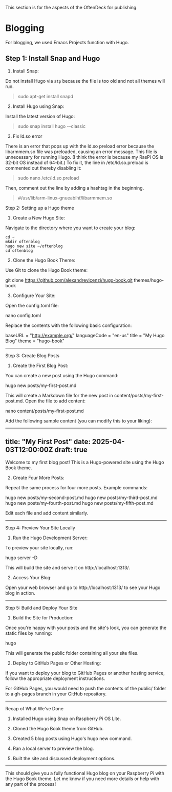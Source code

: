 This section is for the aspects of the OftenDeck for publishing.

# Blogging
For blogging, we used Emacs Projects function with Hugo.

## Step 1: Install Snap and Hugo 

1. Install Snap:

Do not install Hugo via `atp` because the file is too old and not all themes will run.

> sudo apt-get install snapd

2. Install Hugo using Snap:

Install the latest version of Hugo:

> sudo snap install hugo --classic

3. Fix ld.so error

There is an error that pops up with the ld.so preload error because the libarmmem.so file was preloaded, causing an error message. This file is unnecessary for running Hugo. (I think the error is because my RasPi OS is 32-bit OS instead of 64-bit.) To fix it, the line in /etc/ld.so.preload is commented out thereby disabling it:

> sudo nano /etc/ld.so.preload

Then, comment out the line by adding a hashtag in the beginning.

> #/usr/lib/arm-linux-gnueabihf/libarmmem.so

Step 2: Setting up a Hugo theme

1. Create a New Hugo Site:

Navigate to the directory where you want to create your blog:

```
cd ~
mkdir oftenblog
hugo new site ~/oftenblog
cd oftenblog
```

2. Clone the Hugo Book Theme:

Use Git to clone the Hugo Book theme:

git clone https://github.com/alexandrevicenzi/hugo-book.git themes/hugo-book



3. Configure Your Site:

Open the config.toml file:

nano config.toml

Replace the contents with the following basic configuration:

baseURL = "http://example.org/"
languageCode = "en-us"
title = "My Hugo Blog"
theme = "hugo-book"





---

Step 3: Create Blog Posts

1. Create the First Blog Post:

You can create a new post using the Hugo command:

hugo new posts/my-first-post.md

This will create a Markdown file for the new post in content/posts/my-first-post.md. Open the file to add content:

nano content/posts/my-first-post.md

Add the following sample content (you can modify this to your liking):

---
title: "My First Post"
date: 2025-04-03T12:00:00Z
draft: true
---
Welcome to my first blog post! This is a Hugo-powered site using the Hugo Book theme.



2. Create Four More Posts:

Repeat the same process for four more posts. Example commands:

hugo new posts/my-second-post.md
hugo new posts/my-third-post.md
hugo new posts/my-fourth-post.md
hugo new posts/my-fifth-post.md

Edit each file and add content similarly.





---

Step 4: Preview Your Site Locally

1. Run the Hugo Development Server:

To preview your site locally, run:

hugo server -D

This will build the site and serve it on http://localhost:1313/.



2. Access Your Blog:

Open your web browser and go to http://localhost:1313/ to see your Hugo blog in action.





---

Step 5: Build and Deploy Your Site

1. Build the Site for Production:

Once you're happy with your posts and the site's look, you can generate the static files by running:

hugo

This will generate the public folder containing all your site files.



2. Deploy to GitHub Pages or Other Hosting:

If you want to deploy your blog to GitHub Pages or another hosting service, follow the appropriate deployment instructions.


For GitHub Pages, you would need to push the contents of the public/ folder to a gh-pages branch in your GitHub repository.




---

Recap of What We've Done

1. Installed Hugo using Snap on Raspberry Pi OS Lite.


2. Cloned the Hugo Book theme from GitHub.


3. Created 5 blog posts using Hugo's hugo new command.


4. Ran a local server to preview the blog.


5. Built the site and discussed deployment options.




---

This should give you a fully functional Hugo blog on your Raspberry Pi with the Hugo Book theme. Let me know if you need more details or help with any part of the process!

